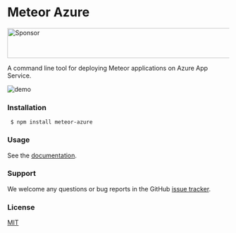 # Meteor Azure

<a href="https://app.codesponsor.io/link/kTZL2jx4aPwPVjz7qufiX5rT/fractal-code/meteor-azure" rel="nofollow"><img src="https://app.codesponsor.io/embed/kTZL2jx4aPwPVjz7qufiX5rT/fractal-code/meteor-azure.svg" style="width: 888px; height: 68px;" alt="Sponsor" /></a>

A command line tool for deploying Meteor applications on Azure App Service.

![demo](https://user-images.githubusercontent.com/9661116/27125422-883fd03c-5137-11e7-86da-e899b6d06824.gif)

### Installation

``` $ npm install meteor-azure```

### Usage

See the [documentation](http://meteor-azure.readthedocs.io).

### Support

We welcome any questions or bug reports in the GitHub [issue tracker](https://github.com/fractal-code/meteor-azure/issues).

### License

[MIT](https://github.com/fractal-code/meteor-azure/blob/master/LICENSE.txt)
